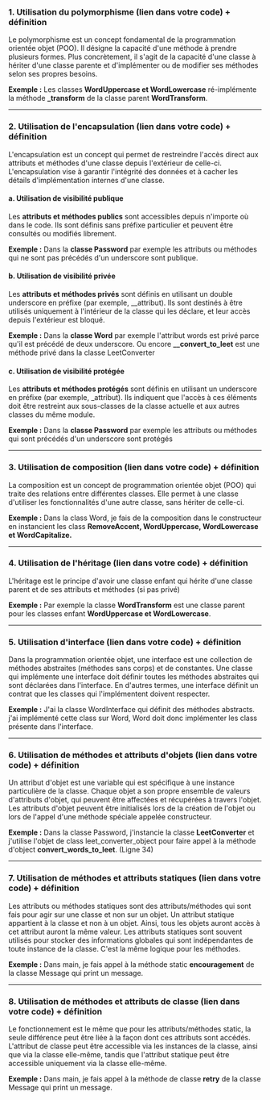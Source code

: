 ### **1. Utilisation du polymorphisme (lien dans votre code) + définition**

Le polymorphisme est un concept fondamental de la programmation orientée objet (POO). Il désigne la capacité d'une méthode à prendre plusieurs formes. Plus concrètement, il s'agit de la capacité d'une classe à hériter d'une classe parente et d'implémenter ou de modifier ses méthodes selon ses propres besoins.

**Exemple :** Les classes **WordUppercase et WordLowercase** ré-implémente la méthode **\_transform** de la classe parent **WordTransform**.

---

### **2. Utilisation de l'encapsulation (lien dans votre code) + définition**

L'encapsulation est un concept qui permet de restreindre l'accès direct aux attributs et méthodes d'une classe depuis l'extérieur de celle-ci. L'encapsulation vise à garantir l'intégrité des données et à cacher les détails d'implémentation internes d'une classe.

#### **a. Utilisation de visibilité publique**

Les **attributs et méthodes publics** sont accessibles depuis n'importe où dans le code. Ils sont définis sans préfixe particulier et peuvent être consultés ou modifiés librement.

**Exemple :** Dans la **classe Password** par exemple les attributs ou méthodes qui ne sont pas précédés d'un underscore sont publique.

#### **b. Utilisation de visibilité privée**

Les **attributs et méthodes privés** sont définis en utilisant un double underscore en préfixe (par exemple, \_\_attribut). Ils sont destinés à être utilisés uniquement à l'intérieur de la classe qui les déclare, et leur accès depuis l'extérieur est bloqué.

**Exemple :** Dans la **classe Word** par exemple l'attribut words est privé parce qu'il est précédé de deux underscore. Ou encore **\_\_convert_to_leet** est une méthode privé dans la classe LeetConverter

#### **c. Utilisation de visibilité protégée**

Les **attributs et méthodes protégés** sont définis en utilisant un underscore en préfixe (par exemple, \_attribut). Ils indiquent que l'accès à ces éléments doit être restreint aux sous-classes de la classe actuelle et aux autres classes du même module.

**Exemple :** Dans la **classe Password** par exemple les attributs ou méthodes qui sont précédés d'un underscore sont protégés

---

### **3. Utilisation de composition (lien dans votre code) + définition**

La composition est un concept de programmation orientée objet (POO) qui traite des relations entre différentes classes. Elle permet à une classe d'utiliser les fonctionnalités d'une autre classe, sans hériter de celle-ci.

**Exemple :** Dans la class Word, je fais de la composition dans le constructeur en instancient les class **RemoveAccent, WordUppercase, WordLowercase et WordCapitalize.**

---

### **4. Utilisation de l'héritage (lien dans votre code) + définition**

L'héritage est le principe d'avoir une classe enfant qui hérite d'une classe parent et de ses attributs et méthodes (si pas privé)

**Exemple :** Par exemple la classe **WordTransform** est une classe parent pour les classes enfant **WordUppercase et WordLowercase**.

---

### **5. Utilisation d'interface (lien dans votre code) + définition**

Dans la programmation orientée objet, une interface est une collection de méthodes abstraites (méthodes sans corps) et de constantes. Une classe qui implémente une interface doit définir toutes les méthodes abstraites qui sont déclarées dans l'interface. En d'autres termes, une interface définit un contrat que les classes qui l'implémentent doivent respecter.

**Exemple :** J'ai la classe WordInterface qui définit des méthodes abstracts. j'ai implémenté cette class sur Word, Word doit donc implémenter les class présente dans l'interface.

---

### **6. Utilisation de méthodes et attributs d'objets (lien dans votre code) + définition**

Un attribut d'objet est une variable qui est spécifique à une instance particulière de la classe. Chaque objet a son propre ensemble de valeurs d'attributs d'objet, qui peuvent être affectées et récupérées à travers l'objet. Les attributs d'objet peuvent être initialisés lors de la création de l'objet ou lors de l'appel d'une méthode spéciale appelée constructeur.

**Exemple :** Dans la classe Password, j'instancie la classe **LeetConverter** et j'utilise l'objet de class leet_converter_object pour faire appel à la méthode d'object **convert_words_to_leet**. (Ligne 34)

---

### **7. Utilisation de méthodes et attributs statiques (lien dans votre code) + définition**

Les attributs ou méthodes statiques sont des attributs/méthodes qui sont fais pour agir sur une classe et non sur un objet.
Un attribut statique appartient à la classe et non à un objet. Ainsi, tous les objets auront accès à cet attribut auront la même valeur.
Les attributs statiques sont souvent utilisés pour stocker des informations globales qui sont indépendantes de toute instance de la classe. C'est la même logique pour les méthodes.

**Exemple :** Dans main, je fais appel à la méthode static **encouragement** de la classe Message qui print un message.

---

### **8. Utilisation de méthodes et attributs de classe (lien dans votre code) + définition**

Le fonctionnement est le même que pour les attributs/méthodes static, la seule différence peut être liée à la façon dont ces attributs sont accédés. L'attribut de classe peut être accessible via les instances de la classe, ainsi que via la classe elle-même, tandis que l'attribut statique peut être accessible uniquement via la classe elle-même.

**Exemple :** Dans main, je fais appel à la méthode de classe **retry** de la classe Message qui print un message.
